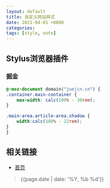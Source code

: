 ```yaml
---
layout: default
title: 自定义网站样式
date: 2021-04-01 +0800
categories:
tags: [style, note]
---
```

## Stylus浏览器插件

### 掘金

```css
@-moz-document domain("juejin.cn") {
.container.main-container {
    max-width: calc(100% - 30rem);
}

.main-area.article-area.shadow {
    width:calc(100% - 22rem);
}
}
```




## 相关链接

- [首页](https://zhishan33.github.io/shanBlog/)

> {{page.date | date: '%Y, %b %d'}}
